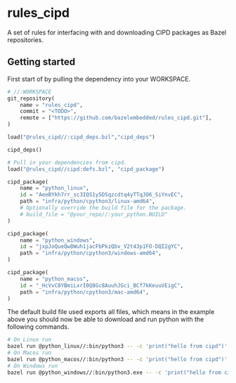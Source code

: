 # rules_cipd
A set of rules for interfacing with and downloading CIPD packages as Bazel
repositories.

## Getting started
First start of by pulling the dependency into your WORKSPACE.
```py
# //:WORKSPACE
git_repository(
    name = "rules_cipd",
    commit = "<TODO>",
    remote = ["https://github.com/bazelembedded/rules_cipd.git"],
)

load("@rules_cipd//:cipd_deps.bzl","cipd_deps")

cipd_deps()

# Pull in your dependencies from cipd.
load("@rules_cipd//cipd:defs.bzl", "cipd_package")

cipd_package(
    name = "python_linux",
    id = "AeeBYkh7rr_sc3IQS1y5D5qzcdtq4yTTqJO6_SiYnvEC",
    path = "infra/python/cpython3/linux-amd64",
    # Optionally override the build file for the package.
    # build_file = "@your_repo//:your_python.BUILD"
)

cipd_package(
    name = "python_windows",
    id = "jxpJoQueQw8Wuh1jacFbPkzQbv_V2t43p1FO-DQI2gYC",
    path = "infra/python/cpython3/windows-amd64",
)

cipd_package(
    name = "python_macos",
    id = "_HcVvC8YBmiLxrI0Q8Gc8AuuhJGci_BCf7kKeuuVEigC",
    path = "infra/python/cpython3/mac-amd64",
)

```

The default build file used exports all files, which means in the example above
you should now be able to download and run python with the following
commands.

```sh
# On Linux run
bazel run @python_linux//:bin/python3 -- -c 'print("hello from cipd")'
# On Macos run
bazel run @python_macos//:bin/python3 -- -c 'print("hello from cipd")'
# On Windows run
bazel run @python_windows//:bin/python3.exe -- -c 'print("hello from cipd")'
```


